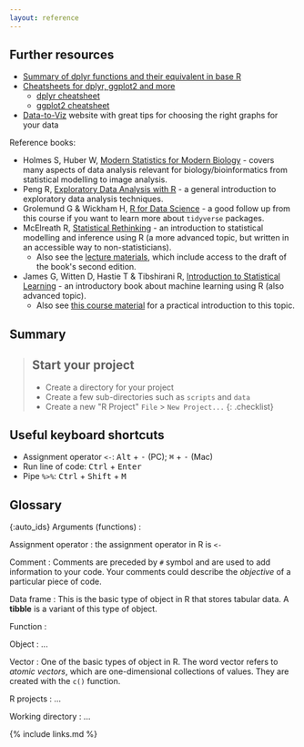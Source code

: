```yaml
---
layout: reference
---
```


## Further resources

- [Summary of dplyr functions and their equivalent in base R](https://tavareshugo.github.io/data_carpentry_extras/base-r_tidyverse_equivalents/base-r_tidyverse_equivalents.html)
- [Cheatsheets for dplyr, ggplot2 and more](https://www.rstudio.com/resources/cheatsheets/)
    - [dplyr cheatsheet](https://github.com/rstudio/cheatsheets/raw/master/data-transformation.pdf)
    - [ggplot2 cheatsheet](https://github.com/rstudio/cheatsheets/raw/master/data-visualization-2.1.pdf)
- [Data-to-Viz](https://www.data-to-viz.com/) website with great tips for choosing the right graphs for your data


Reference books:

- Holmes S, Huber W, [Modern Statistics for Modern Biology](https://www.huber.embl.de/msmb/) - covers many aspects of data analysis relevant for biology/bioinformatics from statistical modelling to image analysis.
- Peng R, [Exploratory Data Analysis with R](https://bookdown.org/rdpeng/exdata/) - a general introduction to exploratory data analysis techniques.
- Grolemund G & Wickham H, [R for Data Science](http://r4ds.had.co.nz/) - a good follow up from this course if you want to learn more about `tidyverse` packages.
- McElreath R, [Statistical Rethinking](https://xcelab.net/rm/statistical-rethinking/) - an introduction to statistical modelling and inference using R (a more advanced topic, but written in an accessible way to non-statisticians).
    - Also see the [lecture materials](https://github.com/rmcelreath/statrethinking_winter2019), which include access to the draft of the book's second edition. 
-  James G, Witten D, Hastie T & Tibshirani R, [Introduction to Statistical Learning](http://www-bcf.usc.edu/~gareth/ISL/) - an introductory book about machine learning using R (also advanced topic).
    - Also see [this course material](https://lgatto.github.io/IntroMachineLearningWithR/) for a practical introduction to this topic.


## Summary

> ## Start your project
> - Create a directory for your project
> - Create a few sub-directories such as `scripts` and `data`
> - Create a new "R Project" `File` > `New Project...`
{: .checklist}


## Useful keyboard shortcuts

- Assignment operator `<-`: <kbd>Alt</kbd> + <kbd>-</kbd> (PC); <kbd>&#8984;</kbd> + <kbd>-</kbd> (Mac)
- Run line of code: <kbd>Ctrl</kbd> + <kbd>Enter</kbd>
- Pipe `%>%`: <kbd>Ctrl</kbd> + <kbd>Shift</kbd> + <kbd>M</kbd>

## Glossary

{:auto_ids}
Arguments (functions)
: 

Assignment operator
:   the assignment operator in R is `<-`

Comment
:   Comments are preceded by `#` symbol and are used to add information to your code. 
Your comments could describe the _objective_ of a particular piece of code.

Data frame
:   This is the basic type of object in R that stores tabular data. A **tibble** 
is a variant of this type of object.

Function
: 

Object
:   ...

Vector
:   One of the basic types of object in R. The word vector refers to _atomic vectors_, which 
are one-dimensional collections of values. They are created with the `c()` function.

R projects
:   ...

Working directory
:   ...

{% include links.md %}
